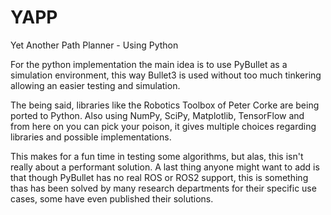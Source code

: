 # YAPP
Yet Another Path Planner - Using Python

For the python implementation the main idea is to use PyBullet as a simulation
environment, this way Bullet3 is used without too much tinkering allowing an 
easier testing and simulation.

The being said, libraries like the Robotics Toolbox of Peter Corke are being 
ported to Python. Also using NumPy, SciPy, Matplotlib, TensorFlow and from 
here on you can pick your poison, it gives multiple choices regarding libraries
and possible implementations.

This makes for a fun time in testing some algorithms, but alas, this isn't really
about a performant solution. A last thing anyone might want to add is that though 
PyBullet has no real ROS or ROS2 support, this is something thas has been solved
by many research departments for their specific use cases, some have even published
their solutions.
